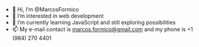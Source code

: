- 👋 Hi, I’m @MarcosFormico
- 👀 I’m interested in web development
- 🌱 I’m currently learning JavaScript and still exploring possibilities
- 📫 My e-mail contact is marcos.formico@gmail.com and my phone is +1 (984) 270 4401

